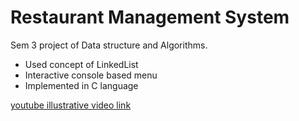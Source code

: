 # Restaurant Management System
Sem 3 project of Data structure and Algorithms. 

- Used concept of LinkedList
- Interactive console based menu
- Implemented in C language

[youtube illustrative video link](https://youtu.be/chmJqfjQ4m4)
